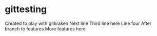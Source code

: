 # gittesting
Created to play with gitkraken
Next line
Third line here
Line four
After branch to features
More features here